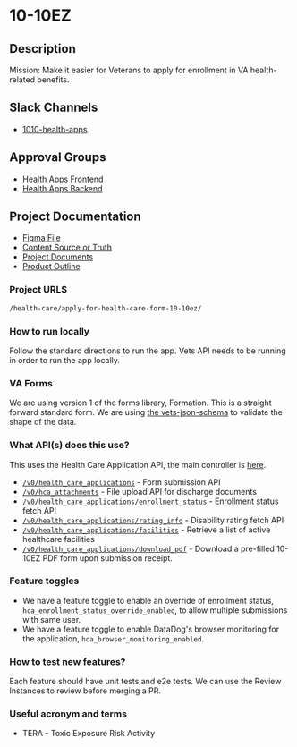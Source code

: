 # 10-10EZ

## Description

Mission: Make it easier for Veterans to apply for enrollment in VA health-related benefits.

## Slack Channels

- [1010-health-apps](https://slack.com/app_redirect?channel=CMJ2V70UV)

## Approval Groups

- [Health Apps Frontend](https://github.com/orgs/department-of-veterans-affairs/teams/health-apps-frontend)
- [Health Apps Backend](https://github.com/orgs/department-of-veterans-affairs/teams/vfs-10-10)

## Project Documentation

- [Figma File](https://www.figma.com/file/UljiHam46o5DItC5iDgmPd/10-10EZ)
- [Content Source or Truth](https://github.com/department-of-veterans-affairs/va.gov-team/blob/master/products/caregivers/10-10EZ/10-10EZ-application-copy.md)
- [Project Documents](https://github.com/department-of-veterans-affairs/va.gov-team/tree/master/products/health-care/application/va-application)
- [Product Outline](https://github.com/department-of-veterans-affairs/va.gov-team/blob/master/teams/vsa/teams/health-benefits/healthcare-application/product-outline.md)

### Project URLS

```markdown
/health-care/apply-for-health-care-form-10-10ez/
```

### How to run locally

Follow the standard directions to run the app. Vets API needs to be running in order to run the app locally.

### VA Forms

We are using version 1 of the forms library, Formation. This is a straight forward standard form. We are using [the vets-json-schema](https://github.com/department-of-veterans-affairs/vets-json-schema) to validate the shape of the data.

### What API(s) does this use?

This uses the Health Care Application API, the main controller is [here](https://github.com/department-of-veterans-affairs/vets-api/blob/master/app/controllers/v0/health_care_applications_controller.rb).

- [`/v0/health_care_applications`](https://department-of-veterans-affairs.github.io/va-digital-services-platform-docs/api-reference/#/benefits_forms/addHealthCareApplication) - Form submission API
- [`/v0/hca_attachments`](https://department-of-veterans-affairs.github.io/va-digital-services-platform-docs/api-reference/#/benefits_forms/postHealthCareApplicationAttachment) - File upload API for discharge documents
- [`/v0/health_care_applications/enrollment_status`](https://department-of-veterans-affairs.github.io/va-digital-services-platform-docs/api-reference/#/benefits_forms/enrollmentStatusHealthCareApplication) - Enrollment status fetch API
- [`/v0/health_care_applications/rating_info`](https://department-of-veterans-affairs.github.io/va-digital-services-platform-docs/api-reference/#/benefits_forms/getDisabilityRating) - Disability rating fetch API
- [`/v0/health_care_applications/facilities`](https://department-of-veterans-affairs.github.io/va-digital-services-platform-docs/api-reference/#/benefits_forms/getFacilities) - Retrieve a list of active healthcare facilities
- [`/v0/health_care_applications/download_pdf`](https://department-of-veterans-affairs.github.io/va-digital-services-platform-docs/api-reference/#/benefits_forms/post_v0_health_care_applications_download_pdf) - Download a pre-filled 10-10EZ PDF form upon submission receipt.

### Feature toggles

- We have a feature toggle to enable an override of enrollment status, `hca_enrollment_status_override_enabled`, to allow multiple submissions with same user.
- We have a feature toggle to enable DataDog's browser monitoring for the application, `hca_browser_monitoring_enabled`.

### How to test new features?

Each feature should have unit tests and e2e tests. We can use the Review Instances to review before merging a PR.

### Useful acronym and terms

- TERA - Toxic Exposure Risk Activity
